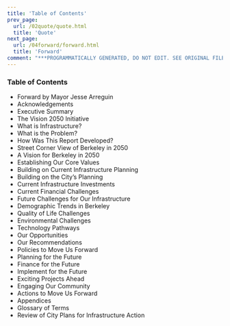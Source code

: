 ```yaml
---
title: 'Table of Contents'
prev_page:
  url: /02quote/quote.html
  title: 'Quote'
next_page:
  url: /04forward/forward.html
  title: 'Forward'
comment: "***PROGRAMMATICALLY GENERATED, DO NOT EDIT. SEE ORIGINAL FILES IN /content***"
---
```

### Table of Contents

- Forward by Mayor Jesse Arreguin
- Acknowledgements
- Executive Summary
- The Vision 2050 Initiative
- What is Infrastructure?
- What is the Problem?
- How Was This Report Developed?
- Street Corner View of Berkeley in 2050
- A Vision for Berkeley in 2050
- Establishing Our Core Values
- Building on Current Infrastructure Planning
- Building on the City’s Planning
- Current Infrastructure Investments
- Current Financial Challenges
- Future Challenges for Our Infrastructure
- Demographic Trends in Berkeley
- Quality of Life Challenges
- Environmental Challenges
- Technology Pathways
- Our Opportunities
- Our Recommendations
- Policies to Move Us Forward
- Planning for the Future
- Finance for the Future
- Implement for the Future
- Exciting Projects Ahead
- Engaging Our Community
- Actions to Move Us Forward
- Appendices
- Glossary of Terms
- Review of City Plans for Infrastructure Action
